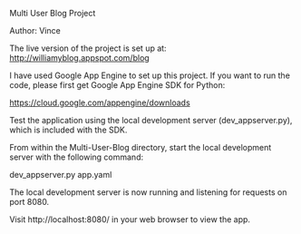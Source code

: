 Multi User Blog Project

Author: Vince

The live version of the project is set up at:
http://williamyblog.appspot.com/blog

I have used Google App Engine to set up this project. If you want to run the code, please first get Google App Engine SDK for Python:

https://cloud.google.com/appengine/downloads

Test the application using the local development server (dev_appserver.py), which is included with the SDK.

From within the Multi-User-Blog directory, start the local development server with the following command:

dev_appserver.py app.yaml

The local development server is now running and listening for requests on port 8080.

Visit http://localhost:8080/ in your web browser to view the app.


